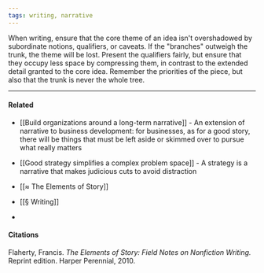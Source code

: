 ```yaml
---
tags: writing, narrative
---
```


When writing, ensure that the core theme of an idea isn't overshadowed by subordinate notions, qualifiers, or caveats. If the "branches" outweigh the trunk, the theme will be lost. Present the qualifiers fairly, but ensure that they occupy less space by compressing them, in contrast to the extended detail granted to the core idea. Remember the priorities of the piece, but also that the trunk is never the whole tree.

---

#### Related

-   [[Build organizations around a long-term narrative]] - An extension of narrative to business development: for businesses, as for a good story, there will be things that must be left aside or skimmed over to pursue what really matters
-   [[Good strategy simplifies a complex problem space]] - A strategy is a narrative that makes judicious cuts to avoid distraction

-   [[≈ The Elements of Story]]
-   [[§ Writing]]
-   
#### Citations

Flaherty, Francis. _The Elements of Story: Field Notes on Nonfiction Writing._ Reprint edition. Harper Perennial, 2010.